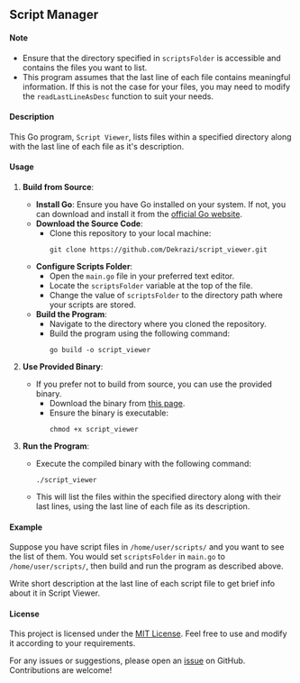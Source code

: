## Script Manager

#### Note
- Ensure that the directory specified in `scriptsFolder` is accessible and contains the files you want to list.
- This program assumes that the last line of each file contains meaningful information. If this is not the case for your files, you may need to modify the `readLastLineAsDesc` function to suit your needs.

#### Description
This Go program, `Script Viewer`, lists files within a specified directory along with the last line of each file as it's description.

#### Usage
1. **Build from Source**:
   - **Install Go**: Ensure you have Go installed on your system. If not, you can download and install it from the [official Go website](https://golang.org/dl/).
   - **Download the Source Code**:
     - Clone this repository to your local machine:
       ```shell
       git clone https://github.com/Dekrazi/script_viewer.git
       ```
   - **Configure Scripts Folder**:
     - Open the `main.go` file in your preferred text editor.
     - Locate the `scriptsFolder` variable at the top of the file.
     - Change the value of `scriptsFolder` to the directory path where your scripts are stored.
   - **Build the Program**:
     - Navigate to the directory where you cloned the repository.
     - Build the program using the following command:
       ```shell
       go build -o script_viewer
       ```
2. **Use Provided Binary**:
   - If you prefer not to build from source, you can use the provided binary.
     - Download the binary from [this page](https://github.com/Dekrazi/script_viewer/blob/main/script_viewer).
     - Ensure the binary is executable:
       ```shell
       chmod +x script_viewer
       ```

3. **Run the Program**:
   - Execute the compiled binary with the following command:
     ```shell
     ./script_viewer
     ```
   - This will list the files within the specified directory along with their last lines, using the last line of each file as its description.

#### Example
Suppose you have script files in `/home/user/scripts/` and you want to see the list of them. You would set `scriptsFolder` in `main.go` to `/home/user/scripts/`, then build and run the program as described above.

Write short description at the last line of each script file to get brief info about it in Script Viewer.



#### License
This project is licensed under the [MIT License](LICENSE). Feel free to use and modify it according to your requirements.

For any issues or suggestions, please open an [issue](https://github.com/Dekrazi/script_viewer/issues) on GitHub. Contributions are welcome!
